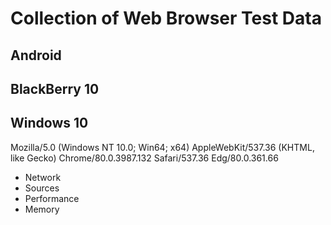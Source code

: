 # Collection of Web Browser Test Data

## Android

## BlackBerry 10

## Windows 10

Mozilla/5.0 (Windows NT 10.0; Win64; x64) AppleWebKit/537.36 (KHTML, like Gecko) Chrome/80.0.3987.132 Safari/537.36 Edg/80.0.361.66

* Network
* Sources
* Performance
* Memory
